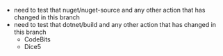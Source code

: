 - need to test that nuget/nuget-source and any other action that has changed in this branch
- need to test that dotnet/build and any other action that has changed in this branch
  - CodeBits
  - Dice5
